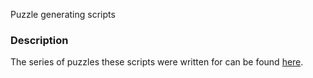 Puzzle generating scripts

### Description

The series of puzzles these scripts were written for can be found [here](http://imoea.tumblr.com/helloworld).
